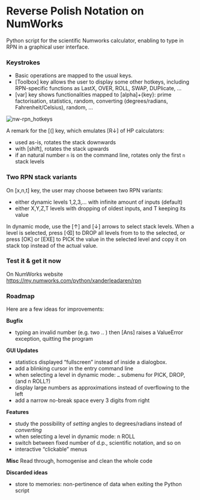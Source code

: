# Reverse Polish Notation on NumWorks

Python script for the scientific Numworks calculator, enabling to type in RPN in a graphical user interface.

### Keystrokes
- Basic operations are mapped to the usual keys.
- [Toolbox] key allows the user to display some other hotkeys, including RPN-specific functions as LastX, OVER, ROLL, SWAP, DUPlicate, …
- [var] key shows functionalities mapped to [alpha]+{key}: prime factorisation, statistics, random, converting (degrees/radians, Fahrenheit/Celsius), random, …

![nw-rpn_hotkeys](https://github.com/user-attachments/assets/844d718f-ada6-4167-80ac-2a7fe744cdc9)


A remark for the [(] key, which emulates [R↓] of HP calculators:

- used as-is, rotates the stack downwards
- with [shift], rotates the stack upwards
- if an natural number `n` is on the command line, rotates only the first `n` stack levels

### Two RPN stack variants
On [x,n,t] key, the user may choose between two RPN variants:
- either dynamic levels 1,2,3,… with infinite amount of inputs (default)
- either X,Y,Z,T levels with dropping of oldest inputs, and T keeping its value

In dynamic mode, use the [↑] and [↓] arrows to select stack levels. When a level is selected, press [⌫] to DROP all levels from to to the selected, or press [OK] or [EXE] to PICK the value in the selected level and copy it on stack top instead of the actual value.

### Test it & get it now
On NumWorks website https://my.numworks.com/python/xanderleadaren/rpn


### Roadmap
Here are a few ideas for improvements:

**Bugfix**
- typing an invalid number (e.g. two .. ) then [Ans] raises a ValueError exception, quitting the program

**GUI Updates**
- statistics displayed “fullscreen” instead of inside a dialogbox.
- add a blinking cursor in the entry command line
- when selecting a level in dynamic mode: `…` submenu for PICK, DROP, (and n ROLL?)
- display large numbers as approximations instead of overflowing to the left
- add a narrow no-break space every 3 digits from right

**Features**
- study the possibility of *setting* angles to degrees/radians instead of *converting*
- when selecting a level in dynamic mode: n ROLL
- switch between fixed number of d.p., scientific notation, and so on
- interactive “clickable” menus

**Misc**
Read through, homogenise and clean the whole code

**Discarded ideas**
- store to memories: non-pertinence of data when exiting the Python script
